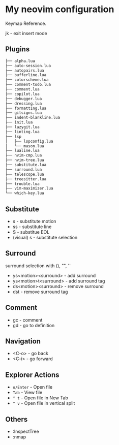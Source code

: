 # My neovim configuration

Keymap Reference.

jk - exit insert mode

## Plugins

```bash
├── alpha.lua
├── auto-session.lua
├── autopairs.lua
├── bufferline.lua
├── colorscheme.lua
├── comment-todo.lua
├── comment.lua
├── copilot.lua
├── debugger.lua
├── dressing.lua
├── formatting.lua
├── gitsigns.lua
├── indent-blankline.lua
├── init.lua
├── lazygit.lua
├── linting.lua
├── lsp
│   ├── lspconfig.lua
│   └── mason.lua
├── lualine.lua
├── nvim-cmp.lua
├── nvim-tree.lua
├── substitute.lua
├── surround.lua
├── telescope.lua
├── treesitter.lua
├── trouble.lua
├── vim-maximizer.lua
└── which-key.lua
```

## Substitute

- s - substitute motion
- ss - substitute line
- S - substitue EOL
- (visual) s - substitute selection

## Surround

surround selection with (), "", ''

- ys\<motion\>\<surround\> - add surround
- ys\<motion\>t\<surround\> - add surround tag
- ds\<motion\>\<surround\> - remove surround
- dst - remove surround tag

## Comment

- gc - comment
- gd - go to definition

## Navigation

- \<C-o\> - go back
- \<C-i\> - go forward

## Explorer Actions

- `o/Enter` - Open file
- `Tab` - View file
- `^ t` - Open file in New Tab
- `^ v` - Open file in vertical split

## Others

- :InspectTree
- :nmap

